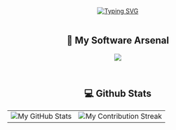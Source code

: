 <div align="center">
  <a href="https://git.io/typing-svg"><img src="https://readme-typing-svg.herokuapp.com?font=Fira+Code&size=32&pause=500&center=true&vCenter=true&random=false&width=745&height=80&lines=Hello+there!;This+is+my+Github+profile;A+place+where+I+share+my+code." alt="Typing SVG" /></a>
</div>
</br>

<h2 align="center" class="section-heading">🔧 My Software Arsenal</h2>
<p align="center">
  <a href="https://skillicons.dev">
    <img src="https://skillicons.dev/icons?i=c,cpp,py,linux,arduino,rust,bash,java,git,docker" />
  </a>
</p>
</br>

<!--
<p align="center">
  <a href="https://github.com/anuraghazra/github-readme-stats">
    <img src=https://github-readme-stats-git-masterrstaa-rickstaa.vercel.app/api?username=pdol9&hide_border=true&show_icons=true&theme=tokyonight&card_width=495 />
  </a>
  </br>
  </br>

  <a href="https://github.com/anuraghazra/github-readme-stats">
    <img src=https://github-readme-stats-git-masterrstaa-rickstaa.vercel.app/api/top-langs/?username=pdol9&size_weight=0.1&count_weight=0.9&hide_border=true&langs_count=5&show_icons=true&card_width=495&theme=tokyonight&hide=javascript,html,css>
  </a>
-->

</p>
<div align="center">
<h2 align="center" class="section-heading"> 💻 Github Stats</h2>
<p></p>
 <table align="center" width="100%" height="100%" >
    <tr>
       <td><img style="border: none;" src="https://github-profile-summary-cards.vercel.app/api/cards/profile-details?username=pdol9&theme=github_dark" alt="My GitHub Stats"/></td>   
       <td><img style="border: none;" src="https://github-readme-streak-stats.herokuapp.com/?user=pdol9&theme=merko" alt="My Contribution Streak"/></td>
    </tr>
 </table>

 <table align="center" width="100%" height="100%" >
    <tr>
        <td><img style="border: none;" src="https://github-profile-summary-cards.vercel.app/api/cards/stats?username=pdol9&theme=github_dark" alt="My GitHub Stats"/></td>
        <td><img style="border: none;" src="https://github-profile-summary-cards.vercel.app/api/cards/productive-time?username=pdol9&theme=github_dark&utcOffset=1" alt="My GitHub Stats"/>
        <td><img style="border: none;" src="https://github-profile-summary-cards.vercel.app/api/cards/repos-per-language?username=pdol9&theme=github_dark" alt="My GitHub Stats"/></td>
        <td><img style="border: none;" src="https://github-profile-summary-cards.vercel.app/api/cards/most-commit-language?username=pdol9&theme=github_dark" alt="My GitHub Stats"/></td>
    </tr>
 </table>
</div>

